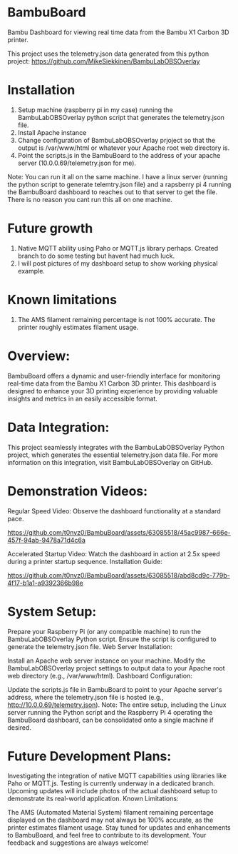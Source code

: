 # BambuBoard
Bambu Dashboard for viewing real time data from the Bambu X1 Carbon 3D printer. 

This project uses the telemetry.json data generated from this python project:
https://github.com/MikeSiekkinen/BambuLabOBSOverlay

# Installation

1. Setup machine (raspberry pi in my case) running the BambuLabOBSOverlay python script that generates the telemetry.json file.
2. Install Apache instance
3. Change configuration of BambuLabOBSOverlay prjoject so that the output is /var/www/html or whatever your Apache root web directory is.
4. Point the scripts.js in the BambuBoard to the address of your apache server (10.0.0.69/telemetry.json for me).

Note: You can run it all on the same machine. I have a linux server (running the python script to generate telemtry.json file) and a rapsberry pi 4 running the BambuBoard dashboard to reaches out to that server to get the file. There is no reason you cant run this all on one machine. 

# Future growth
1. Native MQTT ability using Paho or MQTT.js library perhaps. Created branch to do some testing but havent had much luck.
2. I will post pictures of my dashboard setup to show working physical example.

# Known limitations
1. The AMS filament remaining percentage is not 100% accurate. The printer roughly estimates filament usage.

# Overview:
BambuBoard offers a dynamic and user-friendly interface for monitoring real-time data from the Bambu X1 Carbon 3D printer. This dashboard is designed to enhance your 3D printing experience by providing valuable insights and metrics in an easily accessible format.

# Data Integration:
This project seamlessly integrates with the BambuLabOBSOverlay Python project, which generates the essential telemetry.json data file. For more information on this integration, visit BambuLabOBSOverlay on GitHub.

# Demonstration Videos:

Regular Speed Video: Observe the dashboard functionality at a standard pace.

https://github.com/t0nyz0/BambuBoard/assets/63085518/45ac9987-666e-457f-94ab-9478a71d4c6a

Accelerated Startup Video: Watch the dashboard in action at 2.5x speed during a printer startup sequence.
Installation Guide:

https://github.com/t0nyz0/BambuBoard/assets/63085518/abd8cd9c-779b-4f17-b1a1-a9392366b98e

# System Setup:

Prepare your Raspberry Pi (or any compatible machine) to run the BambuLabOBSOverlay Python script.
Ensure the script is configured to generate the telemetry.json file.
Web Server Installation:

Install an Apache web server instance on your machine.
Modify the BambuLabOBSOverlay project settings to output data to your Apache root web directory (e.g., /var/www/html).
Dashboard Configuration:

Update the scripts.js file in BambuBoard to point to your Apache server's address, where the telemetry.json file is hosted (e.g., http://10.0.0.69/telemetry.json).
Note: The entire setup, including the Linux server running the Python script and the Raspberry Pi 4 operating the BambuBoard dashboard, can be consolidated onto a single machine if desired.

# Future Development Plans:

Investigating the integration of native MQTT capabilities using libraries like Paho or MQTT.js. Testing is currently underway in a dedicated branch.
Upcoming updates will include photos of the actual dashboard setup to demonstrate its real-world application.
Known Limitations:

The AMS (Automated Material System) filament remaining percentage displayed on the dashboard may not always be 100% accurate, as the printer estimates filament usage.
Stay tuned for updates and enhancements to BambuBoard, and feel free to contribute to its development. Your feedback and suggestions are always welcome!
